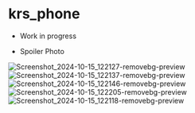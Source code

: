 # krs_phone

* Work in progress

* Spoiler Photo

![Screenshot_2024-10-15_122127-removebg-preview](https://github.com/user-attachments/assets/d1655262-5672-4bd1-957d-9ad3c8ca5b73)
![Screenshot_2024-10-15_122137-removebg-preview](https://github.com/user-attachments/assets/a21724fd-1c18-43f3-9c20-d5b10353fa16)
![Screenshot_2024-10-15_122146-removebg-preview](https://github.com/user-attachments/assets/055a96f2-e6d6-4106-8cbe-1a47a811961f)
![Screenshot_2024-10-15_122205-removebg-preview](https://github.com/user-attachments/assets/501bfbee-5a23-43d4-baf1-47cef28c4e8b)
![Screenshot_2024-10-15_122118-removebg-preview](https://github.com/user-attachments/assets/56d9ef1e-6d80-45d0-a47c-39ad478ede08)
